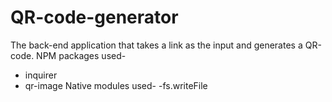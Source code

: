 # QR-code-generator
The back-end application that takes a link as the input and generates a QR-code.
NPM packages used-
- inquirer
- qr-image
Native modules used-
-fs.writeFile
